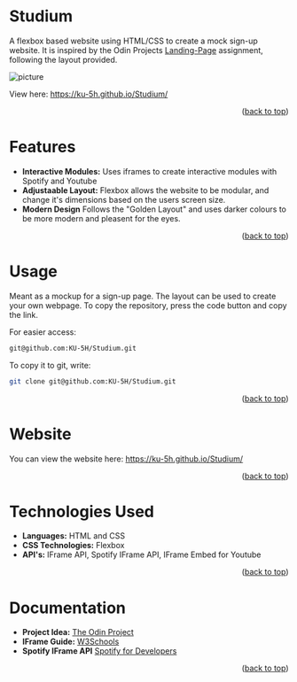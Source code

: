<!-- ABOUT THE PROJECT -->
# Studium
A flexbox based website using HTML/CSS to create a mock sign-up website. It is inspired by the Odin Projects <a href="https://www.theodinproject.com/lessons/foundations-landing-page" target="_blank">Landing-Page</a> assignment, following the layout provided. 

![picture](https://github.com/KU-5H/Studium/blob/main/images/Screenshot%202023-11-13%20195353.png)

View here: https://ku-5h.github.io/Studium/
<p align="right">(<a href="#readme-top">back to top</a>)</p>

<!-- Features -->
# Features

- **Interactive Modules:** Uses iframes to create interactive modules with Spotify and Youtube
- **Adjustaable Layout:** Flexbox allows the website to be modular, and change it's dimensions based on the users screen size.
- **Modern Design** Follows the "Golden Layout" and uses darker colours to be more modern and pleasent for the eyes.
<p align="right">(<a href="#readme-top">back to top</a>)</p>

<!-- USAGE EXAMPLES -->
# Usage
Meant as a mockup for a sign-up page. The layout can be used to create your own webpage. To copy the repository, press the code button and copy the link. 

For easier access:
```sh
git@github.com:KU-5H/Studium.git
```

To copy it to git, write:
```sh
git clone git@github.com:KU-5H/Studium.git
```
<p align="right">(<a href="#readme-top">back to top</a>)</p>

# Website
You can view the website here: https://ku-5h.github.io/Studium/
<p align="right">(<a href="#readme-top">back to top</a>)</p>

# Technologies Used
- **Languages:** HTML and CSS
- **CSS Technologies:** Flexbox
- **API's:** IFrame API, Spotify IFrame API, IFrame Embed for Youtube
<p align="right">(<a href="#readme-top">back to top</a>)</p>

# Documentation
- **Project Idea:** <a href="https://www.theodinproject.com/lessons/foundations-landing-page">The Odin Project</a>
- **IFrame Guide:** <a href="https://www.w3schools.com/tags/tag_iframe.ASP"> W3Schools</a>
- **Spotify IFrame API** <a href="https://developer.spotify.com/documentation/embeds/references/iframe-api">Spotify for Developers</a>
<p align="right">(<a href="#readme-top">back to top</a>)</p>
